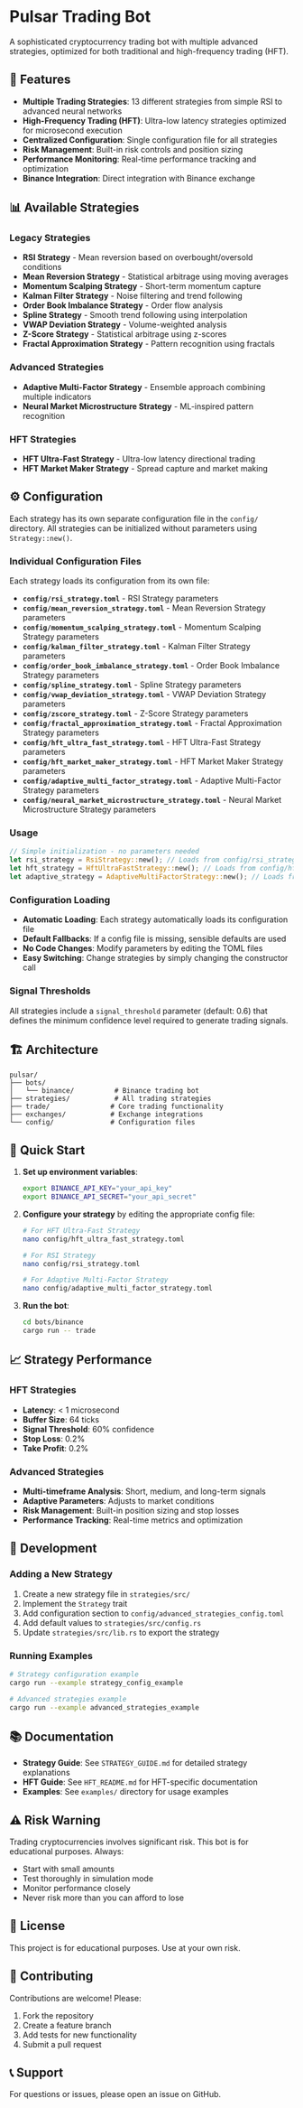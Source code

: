 # Pulsar Trading Bot

A sophisticated cryptocurrency trading bot with multiple advanced strategies, optimized for both traditional and high-frequency trading (HFT).

## 🚀 Features

- **Multiple Trading Strategies**: 13 different strategies from simple RSI to advanced neural networks
- **High-Frequency Trading (HFT)**: Ultra-low latency strategies optimized for microsecond execution
- **Centralized Configuration**: Single configuration file for all strategies
- **Risk Management**: Built-in risk controls and position sizing
- **Performance Monitoring**: Real-time performance tracking and optimization
- **Binance Integration**: Direct integration with Binance exchange

## 📊 Available Strategies

### Legacy Strategies
- **RSI Strategy** - Mean reversion based on overbought/oversold conditions
- **Mean Reversion Strategy** - Statistical arbitrage using moving averages
- **Momentum Scalping Strategy** - Short-term momentum capture
- **Kalman Filter Strategy** - Noise filtering and trend following
- **Order Book Imbalance Strategy** - Order flow analysis
- **Spline Strategy** - Smooth trend following using interpolation
- **VWAP Deviation Strategy** - Volume-weighted analysis
- **Z-Score Strategy** - Statistical arbitrage using z-scores
- **Fractal Approximation Strategy** - Pattern recognition using fractals

### Advanced Strategies
- **Adaptive Multi-Factor Strategy** - Ensemble approach combining multiple indicators
- **Neural Market Microstructure Strategy** - ML-inspired pattern recognition

### HFT Strategies
- **HFT Ultra-Fast Strategy** - Ultra-low latency directional trading
- **HFT Market Maker Strategy** - Spread capture and market making

## ⚙️ Configuration

Each strategy has its own separate configuration file in the `config/` directory. All strategies can be initialized without parameters using `Strategy::new()`.

### Individual Configuration Files

Each strategy loads its configuration from its own file:

- **`config/rsi_strategy.toml`** - RSI Strategy parameters
- **`config/mean_reversion_strategy.toml`** - Mean Reversion Strategy parameters  
- **`config/momentum_scalping_strategy.toml`** - Momentum Scalping Strategy parameters
- **`config/kalman_filter_strategy.toml`** - Kalman Filter Strategy parameters
- **`config/order_book_imbalance_strategy.toml`** - Order Book Imbalance Strategy parameters
- **`config/spline_strategy.toml`** - Spline Strategy parameters
- **`config/vwap_deviation_strategy.toml`** - VWAP Deviation Strategy parameters
- **`config/zscore_strategy.toml`** - Z-Score Strategy parameters
- **`config/fractal_approximation_strategy.toml`** - Fractal Approximation Strategy parameters
- **`config/hft_ultra_fast_strategy.toml`** - HFT Ultra-Fast Strategy parameters
- **`config/hft_market_maker_strategy.toml`** - HFT Market Maker Strategy parameters
- **`config/adaptive_multi_factor_strategy.toml`** - Adaptive Multi-Factor Strategy parameters
- **`config/neural_market_microstructure_strategy.toml`** - Neural Market Microstructure Strategy parameters

### Usage

```rust
// Simple initialization - no parameters needed
let rsi_strategy = RsiStrategy::new(); // Loads from config/rsi_strategy.toml
let hft_strategy = HftUltraFastStrategy::new(); // Loads from config/hft_ultra_fast_strategy.toml
let adaptive_strategy = AdaptiveMultiFactorStrategy::new(); // Loads from config/adaptive_multi_factor_strategy.toml
```

### Configuration Loading

- **Automatic Loading**: Each strategy automatically loads its configuration file
- **Default Fallbacks**: If a config file is missing, sensible defaults are used
- **No Code Changes**: Modify parameters by editing the TOML files
- **Easy Switching**: Change strategies by simply changing the constructor call

### Signal Thresholds

All strategies include a `signal_threshold` parameter (default: 0.6) that defines the minimum confidence level required to generate trading signals.

## 🏗️ Architecture

```
pulsar/
├── bots/
│   └── binance/          # Binance trading bot
├── strategies/           # All trading strategies
├── trade/               # Core trading functionality
├── exchanges/           # Exchange integrations
└── config/              # Configuration files
```

## 🚀 Quick Start

1. **Set up environment variables**:
   ```bash
   export BINANCE_API_KEY="your_api_key"
   export BINANCE_API_SECRET="your_api_secret"
   ```

2. **Configure your strategy** by editing the appropriate config file:
   ```bash
   # For HFT Ultra-Fast Strategy
   nano config/hft_ultra_fast_strategy.toml
   
   # For RSI Strategy
   nano config/rsi_strategy.toml
   
   # For Adaptive Multi-Factor Strategy
   nano config/adaptive_multi_factor_strategy.toml
   ```

3. **Run the bot**:
   ```bash
   cd bots/binance
   cargo run -- trade
   ```

## 📈 Strategy Performance

### HFT Strategies
- **Latency**: < 1 microsecond
- **Buffer Size**: 64 ticks
- **Signal Threshold**: 60% confidence
- **Stop Loss**: 0.2%
- **Take Profit**: 0.2%

### Advanced Strategies
- **Multi-timeframe Analysis**: Short, medium, and long-term signals
- **Adaptive Parameters**: Adjusts to market conditions
- **Risk Management**: Built-in position sizing and stop losses
- **Performance Tracking**: Real-time metrics and optimization

## 🔧 Development

### Adding a New Strategy

1. Create a new strategy file in `strategies/src/`
2. Implement the `Strategy` trait
3. Add configuration section to `config/advanced_strategies_config.toml`
4. Add default values to `strategies/src/config.rs`
5. Update `strategies/src/lib.rs` to export the strategy

### Running Examples

```bash
# Strategy configuration example
cargo run --example strategy_config_example

# Advanced strategies example
cargo run --example advanced_strategies_example
```

## 📚 Documentation

- **Strategy Guide**: See `STRATEGY_GUIDE.md` for detailed strategy explanations
- **HFT Guide**: See `HFT_README.md` for HFT-specific documentation
- **Examples**: See `examples/` directory for usage examples

## ⚠️ Risk Warning

Trading cryptocurrencies involves significant risk. This bot is for educational purposes. Always:
- Start with small amounts
- Test thoroughly in simulation mode
- Monitor performance closely
- Never risk more than you can afford to lose

## 📄 License

This project is for educational purposes. Use at your own risk.

## 🤝 Contributing

Contributions are welcome! Please:
1. Fork the repository
2. Create a feature branch
3. Add tests for new functionality
4. Submit a pull request

## 📞 Support

For questions or issues, please open an issue on GitHub. 